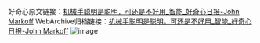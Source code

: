好奇心原文链接：[机械手聪明是聪明，可还是不好用_智能_好奇心日报-John Markoff](https://www.qdaily.com/articles/2151.html)
WebArchive归档链接：[机械手聪明是聪明，可还是不好用_智能_好奇心日报-John Markoff](http://web.archive.org/web/20160802214216/http://www.qdaily.com/articles/2151.html)
![image](http://ww3.sinaimg.cn/large/007d5XDpgy1g3ver8co3hj30u02g7qto)